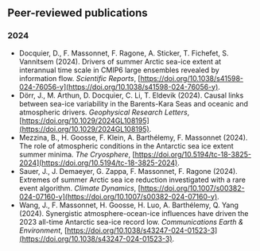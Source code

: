 ## Peer-reviewed publications

### 2024
- Docquier, D., F. Massonnet, F. Ragone, A. Sticker, T. Fichefet, S. Vannitsem (2024). Drivers of summer Arctic sea-ice extent at interannual time scale in CMIP6 large ensembles revealed by information flow. _Scientific Reports_, [https://doi.org/10.1038/s41598-024-76056-y](https://doi.org/10.1038/s41598-024-76056-y).
- Dörr, J., M. Arthun, D. Docquier, C. Li, T. Eldevik (2024). Causal links between sea-ice variability in the Barents-Kara Seas and oceanic and atmospheric drivers. _Geophysical Research Letters_, [https://doi.org/10.1029/2024GL108195](https://doi.org/10.1029/2024GL108195).
- Mezzina, B., H. Goosse, F. Klein, A. Barthélemy, F. Massonnet (2024). The role of atmospheric conditions in the Antarctic sea ice extent summer minima. _The Cryosphere_, [https://doi.org/10.5194/tc-18-3825-2024](https://doi.org/10.5194/tc-18-3825-2024).
- Sauer, J., J. Demaeyer, G. Zappa, F. Massonnet, F. Ragone (2024). Extremes of summer Arctic sea ice reduction investigated with a rare event algorithm. _Climate Dynamics_, [https://doi.org/10.1007/s00382-024-07160-y](https://doi.org/10.1007/s00382-024-07160-y).
- Wang, J., F. Massonnet, H. Goosse, H. Luo, A. Barthélemy, Q. Yang (2024). Synergistic atmosphere-ocean-ice influences have driven the 2023 all-time Antarctic sea-ice record low. _Communications Earth & Environment_, [https://doi.org/10.1038/s43247-024-01523-3](https://doi.org/10.1038/s43247-024-01523-3).
